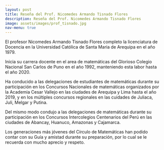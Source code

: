 ```yaml
---
layout: post
title: Reseña del Prof. Nicomedes Armando Tisnado Flores
description: Reseña del Prof. Nicomedes Armando Tisnado Flores
image: assets/images/prof_tisnado.jpg
nav-menu: true
---
```


El profesor Nicomedes Armando Tisnado Flores completo la licenciatura de Docencia en la Universidad Católica de Santa Maria de Arequipa en el año 1979.

Inicia su carrera docente en el area de matemáticas del Glorioso Colegio Nacional San Carlos de Puno en el año 1992, manteniendo esta labor hasta el año 2020.

Ha conducido a las delegaciones de estudiantes de matemáticas durante su participación en los Concursos Nacionales de matemáticas organizados por la Academia  Cesar Vallejo en las ciudades de Arequipa y Lima hasta el año 2019, y en los múltiples concursos regionales en las cuidades de Juliaca, Juli, Melgar y Putina.

Del mismo modo condujo a las delegaciones de matemáticas durante su participación en los Concursos Intercolegios Centenarios del Perú en las ciudades de Abancay, Huanuco, Amazonas y Cajamarca.

Los generaciones más jóvenes del Círculo de Matemáticas han podido contar con su Guía y amistad durante su preparación, por lo cual se le recuerda con mucho aprecio y respeto.